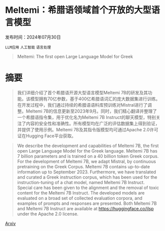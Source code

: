 # Meltemi：希腊语领域首个开放的大型语言模型

发布时间：2024年07月30日

`LLM应用` `人工智能` `语言处理`

> Meltemi: The first open Large Language Model for Greek

# 摘要

> 我们详细介绍了首个希腊语开源大型语言模型Meltemi 7B的研发及其功能。该模型拥有70亿参数，基于400亿希腊语词汇的庞大数据集进行训练。在开发过程中，我们通过持续的希腊语语料库预训练对Mistral进行了调整。Meltemi 7B的信息更新至2023年9月。同时，我们精心翻译并整理了一个希腊语指令集，用于优化名为Meltemi 7B Instruct的聊天模型，特别关注了内容的安全性和准确性。所有模型均在广泛的评估数据集上得到验证，并提供了使用示例。Meltemi 7B及其指令版模型均可通过Apache 2.0许可证在Hugging Face平台获取。

> We describe the development and capabilities of Meltemi 7B, the first open Large Language Model for the Greek language. Meltemi 7B has 7 billion parameters and is trained on a 40 billion token Greek corpus. For the development of Meltemi 7B, we adapt Mistral, by continuous pretraining on the Greek Corpus. Meltemi 7B contains up-to-date information up to September 2023. Furthermore, we have translated and curated a Greek instruction corpus, which has been used for the instruction-tuning of a chat model, named Meltemi 7B Instruct. Special care has been given to the alignment and the removal of toxic content for the Meltemi 7B Instruct. The developed models are evaluated on a broad set of collected evaluation corpora, and examples of prompts and responses are presented. Both Meltemi 7B and Meltemi 7B Instruct are available at https://huggingface.co/ilsp under the Apache 2.0 license.

[Arxiv](https://arxiv.org/abs/2407.20743)